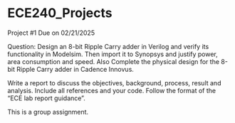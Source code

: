 # ECE240_Projects

Project #1
Due on 02/21/2025

 Question: Design an 8-bit Ripple Carry adder in Verilog and verify its functionality in Modelsim.  Then import it to Synopsys and justify power, area consumption and speed. Also Complete the physical design for the 8-bit Ripple Carry adder in Cadence Innovus. 

Write a report to discuss the objectives, background, process, result and analysis. 
Include all references and your code. Follow the format of the “ECE lab report guidance”. 

This is a group assignment. 

